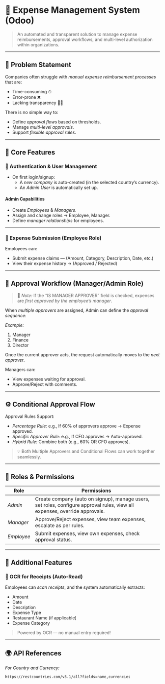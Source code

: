 # 💼 Expense Management System (Odoo)

> An automated and transparent solution to manage expense reimbursements, approval workflows, and multi-level authorization within organizations.

---

## 🧩 Problem Statement

Companies often struggle with *manual expense reimbursement processes* that are:

- Time-consuming ⏱  
- Error-prone ❌  
- Lacking transparency 🕵‍♂  

There is no simple way to:
- Define *approval flows* based on thresholds.  
- Manage *multi-level approvals*.  
- Support *flexible approval rules*.  

---

## 🚀 Core Features

### 🔐 Authentication & User Management
- On first login/signup:
  - A *new company* is auto-created (in the selected country’s currency).
  - An *Admin User* is automatically set up.

#### Admin Capabilities
- Create *Employees* & *Managers*.  
- Assign and change roles → Employee, Manager.  
- Define *manager relationships* for employees.  

---

### 🧾 Expense Submission (Employee Role)
Employees can:
- Submit expense claims — (Amount, Category, Description, Date, etc.)  
- View their expense history → (Approved / Rejected)  

---

## 🔁 Approval Workflow (Manager/Admin Role)

> 📝 *Note:* If the “IS MANAGER APPROVER” field is checked, expenses are *first approved by the employee’s manager*.

When *multiple approvers* are assigned, Admin can define the *approval sequence*:

*Example:*
1. Manager  
2. Finance  
3. Director  

Once the current approver acts, the request automatically moves to the *next approver*.

Managers can:
- View expenses waiting for approval.  
- Approve/Reject with comments.  

---

## ⚙ Conditional Approval Flow

Approval Rules Support:
- *Percentage Rule:* e.g., If 60% of approvers approve → Expense approved.  
- *Specific Approver Rule:* e.g., If CFO approves → Auto-approved.  
- *Hybrid Rule:* Combine both (e.g., 60% OR CFO approves).  

> 💡 Both Multiple Approvers and Conditional Flows can work together seamlessly.

---

## 👥 Roles & Permissions

| Role | Permissions |
|------|--------------|
| *Admin* | Create company (auto on signup), manage users, set roles, configure approval rules, view all expenses, override approvals. |
| *Manager* | Approve/Reject expenses, view team expenses, escalate as per rules. |
| *Employee* | Submit expenses, view own expenses, check approval status. |

---

## 🧠 Additional Features

### 🧾 OCR for Receipts (Auto-Read)
Employees can *scan receipts*, and the system automatically extracts:
- Amount  
- Date  
- Description  
- Expense Type  
- Restaurant Name (if applicable)  
- Expense Category  

> Powered by OCR — no manual entry required!

---

## 🌍 API References

*For Country and Currency:*
```bash
https://restcountries.com/v3.1/all?fields=name,currencies
